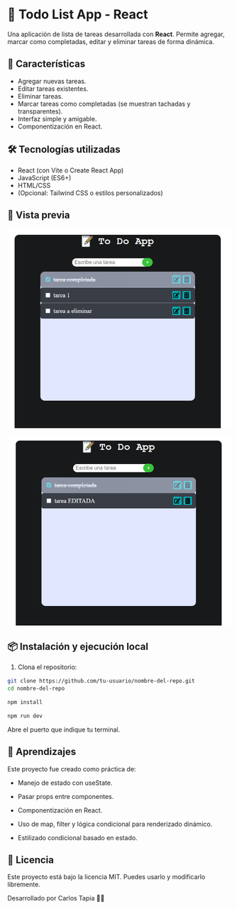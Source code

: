 # 📝 Todo List App - React

Una aplicación de lista de tareas desarrollada con **React**. Permite agregar, marcar como completadas, editar y eliminar tareas de forma dinámica.

## 🚀 Características

- Agregar nuevas tareas.
- Editar tareas existentes.
- Eliminar tareas.
- Marcar tareas como completadas (se muestran tachadas y transparentes).
- Interfaz simple y amigable.
- Componentización en React.

## 🛠️ Tecnologías utilizadas

- React (con Vite o Create React App)
- JavaScript (ES6+)
- HTML/CSS
- (Opcional: Tailwind CSS o estilos personalizados)


## 🎨 Vista previa

![Vista previa de la aplicación](./Todo%20App/src/assets/To%20Do%20App.PNG)

![Vista previa de la aplicación](./Todo%20App/src/assets/To%20Do%20App%20editada.PNG)

## 📦 Instalación y ejecución local

1. Clona el repositorio:

```bash
git clone https://github.com/tu-usuario/nombre-del-repo.git
cd nombre-del-repo
```

```bash
npm install
```

```bash
npm run dev
```

Abre el puerto que indique tu terminal.

## 🧠 Aprendizajes

Este proyecto fue creado como práctica de:

- Manejo de estado con useState.

- Pasar props entre componentes.

- Componentización en React.

- Uso de map, filter y lógica condicional para renderizado dinámico.

- Estilizado condicional basado en estado.


## 📄 Licencia

Este proyecto está bajo la licencia MIT. Puedes usarlo y modificarlo libremente.


Desarrollado por Carlos Tapia 👨‍💻

